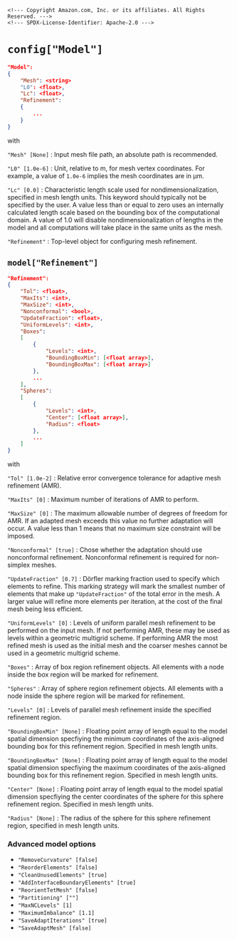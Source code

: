 ```@raw html
<!--- Copyright Amazon.com, Inc. or its affiliates. All Rights Reserved. --->
<!--- SPDX-License-Identifier: Apache-2.0 --->
```

# `config["Model"]`

```json
"Model":
{
    "Mesh": <string>
    "L0": <float>,
    "Lc": <float>,
    "Refinement":
    {
        ...
    }
}
```

with

`"Mesh" [None]` :  Input mesh file path, an absolute path is recommended.

`"L0" [1.0e-6]` :  Unit, relative to m, for mesh vertex coordinates. For example, a value
of `1.0e-6` implies the mesh coordinates are in μm.

`"Lc" [0.0]` :  Characteristic length scale used for nondimensionalization, specified in
mesh length units. This keyword should typically not be specified by the user. A value less
than or equal to zero uses an internally calculated length scale based on the bounding box
of the computational domain. A value of 1.0 will disable nondimensionalization of lengths
in the model and all computations will take place in the same units as the mesh.

`"Refinement"` : Top-level object for configuring mesh refinement.

## `model["Refinement"]`

```json
"Refinement":
{
    "Tol": <float>,
    "MaxIts": <int>,
    "MaxSize": <int>,
    "Nonconformal": <bool>,
    "UpdateFraction": <float>,
    "UniformLevels": <int>,
    "Boxes":
    [
        {
            "Levels": <int>,
            "BoundingBoxMin": [<float array>],
            "BoundingBoxMax": [<float array>]
        },
        ...
    ],
    "Spheres":
    [
        {
            "Levels": <int>,
            "Center": [<float array>],
            "Radius": <float>
        },
        ...
    ]
}
```

with

`"Tol" [1.0e-2]` : Relative error convergence tolerance for adaptive mesh refinement (AMR).

`"MaxIts" [0]` : Maximum number of iterations of AMR to perform.

`"MaxSize" [0]` : The maximum allowable number of degrees of freedom for AMR. If an adapted
mesh exceeds this value no further adaptation will occur. A value less than 1 means that no
maximum size constraint will be imposed.

`"Nonconformal" [true]` : Chose whether the adaptation should use nonconformal refinement.
Nonconformal refinement is required for non-simplex meshes.

`"UpdateFraction" [0.7]` : Dörfler marking fraction used to specify which elements to
refine. This marking strategy will mark the smallest number of elements that make up
`"UpdateFraction"` of the total error in the mesh. A larger value will refine more elements
per iteration, at the cost of the final mesh being less efficient.

`"UniformLevels" [0]` :  Levels of uniform parallel mesh refinement to be performed on the
input mesh. If not performing AMR, these may be used as levels within a geometric multigrid
scheme. If performing AMR the most refined mesh is used as the initial mesh and the coarser
meshes cannot be used in a geometric multigrid scheme.

`"Boxes"` :  Array of box region refinement objects. All elements with a node inside the box
region will be marked for refinement.

`"Spheres"` :  Array of sphere region refinement objects. All elements with a node inside
the sphere region will be marked for refinement.

`"Levels" [0]` : Levels of parallel mesh refinement inside the specified refinement region.

`"BoundingBoxMin" [None]` : Floating point array of length equal to the model spatial
dimension specfiying the minimum coordinates of the axis-aligned bounding box for this
refinement region. Specified in mesh length units.

`"BoundingBoxMax" [None]` : Floating point array of length equal to the model spatial
dimension specfiying the maximum coordinates of the axis-aligned bounding box for this
refinement region. Specified in mesh length units.

`"Center" [None]` : Floating point array of length equal to the model spatial dimension
specfiying the center coordinates of the sphere for this sphere refinement region.
Specified in mesh length units.

`"Radius" [None]` : The radius of the sphere for this sphere refinement region, specified in
mesh length units.

### Advanced model options

  - `"RemoveCurvature" [false]`
  - `"ReorderElements" [false]`
  - `"CleanUnusedElements" [true]`
  - `"AddInterfaceBoundaryElements" [true]`
  - `"ReorientTetMesh" [false]`
  - `"Partitioning" [""]`
  - `"MaxNCLevels" [1]`
  - `"MaximumImbalance" [1.1]`
  - `"SaveAdaptIterations" [true]`
  - `"SaveAdaptMesh" [false]`
